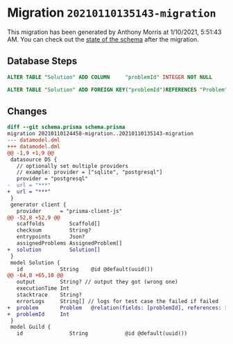 # Migration `20210110135143-migration`

This migration has been generated by Anthony Morris at 1/10/2021, 5:51:43 AM.
You can check out the [state of the schema](./schema.prisma) after the migration.

## Database Steps

```sql
ALTER TABLE "Solution" ADD COLUMN     "problemId" INTEGER NOT NULL

ALTER TABLE "Solution" ADD FOREIGN KEY("problemId")REFERENCES "Problem"("id") ON DELETE CASCADE ON UPDATE CASCADE
```

## Changes

```diff
diff --git schema.prisma schema.prisma
migration 20210110124458-migration..20210110135143-migration
--- datamodel.dml
+++ datamodel.dml
@@ -1,9 +1,9 @@
 datasource DS {
   // optionally set multiple providers
   // example: provider = ["sqlite", "postgresql"]
   provider = "postgresql"
-  url = "***"
+  url = "***"
 }
 generator client {
   provider      = "prisma-client-js"
@@ -52,8 +52,9 @@
   scaffolds        Scaffold[]
   checksum         String?
   entrypoints      Json?
   assignedProblems AssignedProblem[]
+  solution         Solution[]
 }
 model Solution {
   id            String    @id @default(uuid())
@@ -64,8 +65,10 @@
   output        String? // output they got (wrong one)
   executionTime Int
   stacktrace    String?
   errorLogs     String[] // logs for test case the failed if failed
+  problem       Problem   @relation(fields: [problemId], references: [id])
+  problemId     Int
 }
 model Guild {
   id               String            @id @default(uuid())
```


